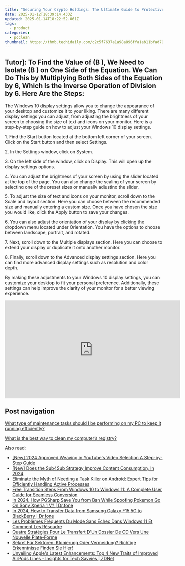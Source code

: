 ```yaml
---
title: "Securing Your Crypto Holdings: The Ultimate Guide to Protective Storage Options From YL Software Experts"
date: 2025-01-12T18:39:14.433Z
updated: 2025-01-14T18:22:52.061Z
tags:
  - product
categories:
  - pcclean
thumbnail: https://thmb.techidaily.com/c2c5f7637a1a98a896ffa1ab11bfad790f7bce8cef68212efe6eba279207bd77.jpg
---
```


## Tutor]: To Find the Value of \(B \), We Need to Isolate \(B \) on One Side of the Equation. We Can Do This by Multiplying Both Sides of the Equation by 6, Which Is the Inverse Operation of Division by 6. Here Are the Steps:

The Windows 10 display settings allow you to change the appearance of your desktop and customize it to your liking. There are many different display settings you can adjust, from adjusting the brightness of your screen to choosing the size of text and icons on your monitor. Here is a step-by-step guide on how to adjust your Windows 10 display settings. 

1\. Find the Start button located at the bottom left corner of your screen. Click on the Start button and then select Settings.

2\. In the Settings window, click on System.

3\. On the left side of the window, click on Display. This will open up the display settings options. 

4\. You can adjust the brightness of your screen by using the slider located at the top of the page. You can also change the scaling of your screen by selecting one of the preset sizes or manually adjusting the slider.

5\. To adjust the size of text and icons on your monitor, scroll down to the Scale and layout section. Here you can choose between the recommended size and manually entering a custom size. Once you have chosen the size you would like, click the Apply button to save your changes.

6\. You can also adjust the orientation of your display by clicking the dropdown menu located under Orientation. You have the options to choose between landscape, portrait, and rotated.

7\. Next, scroll down to the Multiple displays section. Here you can choose to extend your display or duplicate it onto another monitor.

8\. Finally, scroll down to the Advanced display settings section. Here you can find more advanced display settings such as resolution and color depth. 

By making these adjustments to your Windows 10 display settings, you can customize your desktop to fit your personal preference. Additionally, these settings can help improve the clarity of your monitor for a better viewing experience.

<!-- affiliate ads begin -->
<iframe width="560" height="315" src="https://www.youtube.com/embed/0dOfcihxjiw?si=_fkp1S1Uw0N1dp6b" title="YouTube video player" frameborder="0" allow="accelerometer; autoplay; clipboard-write; encrypted-media; gyroscope; picture-in-picture; web-share" referrerpolicy="strict-origin-when-cross-origin" allowfullscreen></iframe>
<!-- affiliate ads end -->

## Post navigation

[What type of maintenance tasks should I be performing on my PC to keep it running efficiently?](https://tools.techidaily.com/pcclean/products/)

[What is the best way to clean my computer’s registry?](https://tools.techidaily.com/pcclean/products/)

<ins class="adsbygoogle"
     style="display:block"
     data-ad-format="autorelaxed"
     data-ad-client="ca-pub-7571918770474297"
     data-ad-slot="1223367746"></ins>

<ins class="adsbygoogle"
     style="display:block"
     data-ad-client="ca-pub-7571918770474297"
     data-ad-slot="8358498916"
     data-ad-format="auto"
     data-full-width-responsive="true"></ins>

<span class="atpl-alsoreadstyle">Also read:</span>
<div><ul>
<li><a href="https://youtube-docs.techidaily.com/024-approved-weaving-in-youtubes-video-selection-a-step-by-step-guide/"><u>[New] 2024 Approved Weaving in YouTube's Video Selection A Step-by-Step Guide</u></a></li>
<li><a href="https://youtube-blog.techidaily.com/oes-the-sub4sub-strategy-improve-content-consumption-in-2024/"><u>[New] Does the Sub4Sub Strategy Improve Content Consumption, In 2024</u></a></li>
<li><a href="https://hardware-help.techidaily.com/eliminate-the-myth-of-needing-a-task-killer-on-android-expert-tips-for-efficiently-handling-active-processes/"><u>Eliminate the Myth of Needing a Task Killer on Android: Expert Tips for Efficiently Handling Active Processes</u></a></li>
<li><a href="https://win-cloud.techidaily.com/free-transition-steps-from-windows-10-to-windows-11-a-complete-user-guide-for-seamless-conversion/"><u>Free Transition Steps From Windows 10 to Windows 11: A Complete User Guide for Seamless Conversion</u></a></li>
<li><a href="https://android-pokemon-go.techidaily.com/in-2024-how-pgsharp-save-you-from-ban-while-spoofing-pokemon-go-on-sony-xperia-1-v-drfone-by-drfone-virtual-android/"><u>In 2024, How PGSharp Save You from Ban While Spoofing Pokemon Go On Sony Xperia 1 V? | Dr.fone</u></a></li>
<li><a href="https://android-transfer.techidaily.com/in-2024-how-to-transfer-data-from-samsung-galaxy-f15-5g-to-blackberry-drfone-by-drfone-transfer-from-android-transfer-from-android/"><u>In 2024, How to Transfer Data from Samsung Galaxy F15 5G to BlackBerry | Dr.fone</u></a></li>
<li><a href="https://win-cloud.techidaily.com/les-problemes-frequents-du-mode-sans-echec-dans-windows-11-et-comment-les-resoudre/"><u>Les Problèmes Fréquents Du Mode Sans Échec Dans Windows 11 Et Comment Les Résoudre</u></a></li>
<li><a href="https://win-cloud.techidaily.com/quatre-strategies-pour-le-transfert-dun-dossier-de-cd-vers-une-nouvelle-plate-forme/"><u>Quatre Stratégies Pour Le Transfert D'Un Dossier De CD Vers Une Nouvelle Plate-Forme</u></a></li>
<li><a href="https://win-cloud.techidaily.com/sekret-fur-sektoren-klonierung-oder-vermeidung-richtige-erkenntnisse-finden-sie-hier/"><u>Sekret Für Sektoren: Klonierung Oder Vermeidung? Richtige Erkenntnisse Finden Sie Hier!</u></a></li>
<li><a href="https://some-tips.techidaily.com/unveiling-apples-latest-enhancements-top-4-new-traits-of-improved-airpods-lines-insights-for-tech-savvies-zdnet/"><u>Unveiling Apple's Latest Enhancements: Top 4 New Traits of Improved AirPods Lines - Insights for Tech Savvies | ZDNet</u></a></li>
</ul></div>

